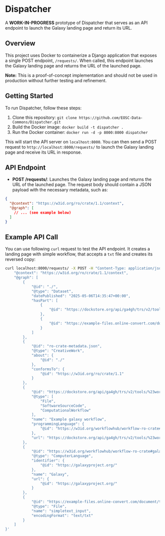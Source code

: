 **Dispatcher**
===============

A **WORK-IN-PROGRESS** prototype of Dispatcher that serves as an API endpoint to launch the Galaxy landing page and return its URL.

**Overview**
------------

This project uses Docker to containerize a Django application that exposes a single POST endpoint, `/requests/`. When called, this endpoint launches the Galaxy landing page and returns the URL of the launched page.

**Note:** This is a proof-of-concept implementation and should not be used in production without further testing and refinement.

**Getting Started**
-------------------

To run Dispatcher, follow these steps:

1. Clone this repository: `git clone https://github.com/EOSC-Data-Commons/Dispatcher.git`
2. Build the Docker image: `docker build -t dispatcher .`
3. Run the Docker container: `docker run -d -p 8000:8000 dispatcher`

This will start the API server on `localhost:8000`. You can then send a POST request to `http://localhost:8000/requests/` to launch the Galaxy landing page and receive its URL in response.

**API Endpoint**
----------------

* **POST /requests/**: Launches the Galaxy landing page and returns the URL of the launched page. The request body should contain a JSON payload with the necessary metadata, such as:
```json
{
  "@context": "https://w3id.org/ro/crate/1.1/context",
  "@graph": [
    // ... (see example below)
  ]
}
```
**Example API Call**
--------------------

You can use following `curl` request to test the API endpoint. It creates a landing page with simple workflow, that accepts a `txt` file and creates its reversed copy:
```bash
curl localhost:8000/requests/ -X POST -H "Content-Type: application/json" --data '{
    "@context": "https://w3id.org/ro/crate/1.1/context",
    "@graph": [
        {
            "@id": "./",
            "@type": "Dataset",
            "datePublished": "2025-05-06T14:35:47+00:00",
            "hasPart": [
                {
                    "@id": "https://dockstore.org/api/ga4gh/trs/v2/tools/%23workflow%2Fgithub.com%2Flaitanawe%2Fismb2024%2Fgalaxy_example/versions/main/PLAIN_GALAXY/descriptor//Galaxy-Workflow-reverse_file_galaxy_workflow.ga"
                },
                {
                    "@id": "https://example-files.online-convert.com/document/txt/example.txt"
                }
            ]
        },
        {
            "@id": "ro-crate-metadata.json",
            "@type": "CreativeWork",
            "about": {
                "@id": "./"
            },
            "conformsTo": {
                "@id": "https://w3id.org/ro/crate/1.1"
            }
        },
        {
            "@id": "https://dockstore.org/api/ga4gh/trs/v2/tools/%23workflow%2Fgithub.com%2Flaitanawe%2Fismb2024%2Fgalaxy_example/versions/main/PLAIN_GALAXY/descriptor//Galaxy-Workflow-reverse_file_galaxy_workflow.ga",
            "@type": [
                "File",
                "SoftwareSourceCode",
                "ComputationalWorkflow"
            ],
            "name": "Example galaxy workflow",
            "programmingLanguage": {
                "@id": "https://w3id.org/workflowhub/workflow-ro-crate#galaxy"
            },
            "url": "https://dockstore.org/api/ga4gh/trs/v2/tools/%23workflow%2Fgithub.com%2Flaitanawe%2Fismb2024%2Fgalaxy_example/versions/main/GALAXY/files?format=zip"
        },
        {
            "@id": "https://w3id.org/workflowhub/workflow-ro-crate#galaxy",
            "@type": "ComputerLanguage",
            "identifier": {
                "@id": "https://galaxyproject.org/"
            },
            "name": "Galaxy",
            "url": {
                "@id": "https://galaxyproject.org/"
            }
        },
        {
            "@id": "https://example-files.online-convert.com/document/txt/example.txt",
            "@type": "File",
            "name": "simpletext_input",
            "encodingFormat": "text/txt"
        }
    ]
}'
```
